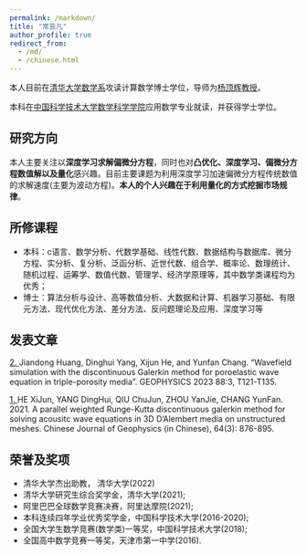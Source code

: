 ```yaml
---
permalink: /markdown/
title: "常芸凡"
author_profile: true
redirect_from: 
  - /md/
  - /chinese.html
---
```


本人目前在[清华大学](https://www.tsinghua.edu.cn/)[数学系](https://math.tsinghua.edu.cn/)攻读计算数学博士学位，导师为[杨顶辉教授](https://baike.baidu.com/item/%E6%9D%A8%E9%A1%B6%E8%BE%89/5347265?fr=aladdin)。

本科在[中国科学技术大学](https://www.ustc.edu.cn/)[数学科学学院](https://math.ustc.edu.cn/)应用数学专业就读，并获得学士学位。

## 研究方向
本人主要关注以**深度学习求解偏微分方程**，同时也对**凸优化、深度学习、偏微分方程数值解以及量化**感兴趣。目前主要课题为利用深度学习加速偏微分方程传统数值的求解速度(主要为波动方程)。**本人的个人兴趣在于利用量化的方式挖掘市场规律**。

## 所修课程
* 本科：c语言、数学分析、代数学基础、线性代数、数据结构与数据库、微分方程、实分析、复分析、泛函分析、近世代数、组合学、概率论、数理统计、随机过程、运筹学、数值代数、管理学、经济学原理等，其中数学类课程均为优秀；
* 博士：算法分析与设计、高等数值分析、大数据和计算、机器学习基础、有限元方法、现代优化方法、差分方法、反问题理论及应用、深度学习等

## 发表文章
[2. ](https://library.seg.org/doi/10.1190/geo2022-0497.1)Jiandong Huang, Dinghui Yang, Xijun He, and Yunfan Chang. “Wavefield simulation with the discontinuous Galerkin method for poroelastic wave equation in triple-porosity media”. GEOPHYSICS 2023 88:3, T121-T135.

[1. ](http://manu39.magtech.com.cn/Geophy/CN/abstract/abstract15778.shtml)HE XiJun, YANG DingHui, QIU ChuJun, ZHOU YanJie, CHANG YunFan. 2021. A parallel weighted Runge-Kutta discontinuous galerkin method for solving acousitc wave equations in 3D D’Alembert media on unstructured meshes. Chinese Journal of Geophysics (in Chinese), 64(3): 876-895.

## 荣誉及奖项
* 清华大学杰出助教， 清华大学(2022)
* 清华大学研究生综合奖学金，清华大学(2021);
* 阿里巴巴全球数学竞赛决赛，阿里达摩院(2021);
* 本科连续四年学业优秀奖学金，中国科学技术大学(2016-2020);
* 全国大学生数学竞赛(数学类)一等奖，中国科学技术大学(2018);
* 全国高中数学竞赛一等奖，天津市第一中学(2016).
